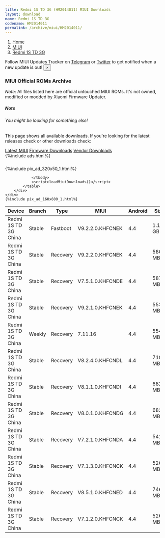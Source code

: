 ```yaml
---
title: Redmi 1S TD 3G (HM2014011) MIUI Downloads
layout: download
name: Redmi 1S TD 3G
codename: HM2014011
permalink: /archive/miui/HM2014011/
---
```

<nav aria-label="breadcrumb">
    <ol class="breadcrumb">
        <li class="breadcrumb-item"><a href="/">Home</a></li>
        <li class="breadcrumb-item"><a href="/miui/">MIUI</a></li>
        <li class="breadcrumb-item active" aria-current="page"><a href="/miui/HM2014011/">Redmi 1S TD 3G</a></li>
    </ol>
</nav>
<div class="alert alert-primary alert-dismissible fade show" role="alert">
    Follow MIUI Updates Tracker on <a href="https://t.me/MIUIUpdatesTracker" class="alert-link">Telegram</a>
     or <a href="https://twitter.com/MiFwUpdater" class="alert-link">Twitter</a> to get notified when a new update is out!
    <button type="button" class="close" data-dismiss="alert" aria-label="Close">
        <span aria-hidden="true">&times;</span>
    </button>
</div>

### MIUI Official ROMs Archive
*Note*: All files listed here are official untouched MIUI ROMs. It's not owned, modified or modded by Xiaomi Firmware Updater.
<div class="card">
  <div class="card-body">
    <h5 class="card-title">Note</h5>
    <h6 class="card-subtitle mb-2 text-muted">You might be looking for something else!</h6>
    <p class="card-text">This page shows all available downloads.
     If you're looking for the latest releases check or other downloads check:</p>
    <a href="/miui/HM2014011/" class="card-link">Latest MIUI</a>
    <a href="/firmware/HM2014011/" class="card-link">Firmware Downloads</a>
    <a href="/vendor/HM2014011/" class="card-link">Vendor Downloads</a>
  </div>
</div>
{%include ads.html%}
<div class="row justify-content-center">
    <div class="col-10">
        <div class="table-responsive-md" style="margin-top: 25px;">
            {%include pix_ad_320x50_1.html%}
            <table id="miui" class="display dt-responsive nowrap compact table table-striped table-hover table-sm">
                <thead class="thead-dark">
                    <tr>
                        <th data-ref="device">Device</th>
                        <th data-ref="branch">Branch</th>
                        <th data-ref="type">Type</th>
                        <th data-ref="miui">MIUI</th>
                        <th data-ref="android">Android</th>
                        <th data-ref="size">Size</th>
                        <th data-ref="size">Date</th>
                        <th data-ref="link">Link</th>
                    </tr>
                </thead>
                <tbody>
                <tr><td>Redmi 1S TD 3G China</td><td>Stable</td><td>Fastboot</td><td>V9.2.2.0.KHFCNEK</td><td>4.4</td><td>1.1 GB</td><td>2018-09-07</td><td><a href="/miui/HM2014011/stable/V9.2.2.0.KHFCNEK/">Download</a></td></tr>
<tr><td>Redmi 1S TD 3G China</td><td>Stable</td><td>Recovery</td><td>V9.2.2.0.KHFCNEK</td><td>4.4</td><td>580.1 MB</td><td>2018-09-07</td><td><a href="/miui/HM2014011/stable/V9.2.2.0.KHFCNEK/">Download</a></td></tr>
<tr><td>Redmi 1S TD 3G China</td><td>Stable</td><td>Recovery</td><td>V7.5.1.0.KHFCNDE</td><td>4.4</td><td>587.9 MB</td><td>2018-08-03</td><td><a href="/miui/HM2014011/stable/V7.5.1.0.KHFCNDE/">Download</a></td></tr>
<tr><td>Redmi 1S TD 3G China</td><td>Stable</td><td>Recovery</td><td>V9.2.1.0.KHFCNEK</td><td>4.4</td><td>553.2 MB</td><td>2018-01-02</td><td><a href="/miui/HM2014011/stable/V9.2.1.0.KHFCNEK/">Download</a></td></tr>
<tr><td>Redmi 1S TD 3G China</td><td>Weekly</td><td>Recovery</td><td>7.11.16</td><td>4.4</td><td>554.4 MB</td><td>2017-11-15</td><td><a href="/miui/HM2014011/weekly/7.11.16/">Download</a></td></tr>
<tr><td>Redmi 1S TD 3G China</td><td>Stable</td><td>Recovery</td><td>V8.2.4.0.KHFCNDL</td><td>4.4</td><td>719.5 MB</td><td>2017-03-07</td><td><a href="/miui/HM2014011/stable/V8.2.4.0.KHFCNDL/">Download</a></td></tr>
<tr><td>Redmi 1S TD 3G China</td><td>Stable</td><td>Recovery</td><td>V8.1.1.0.KHFCNDI</td><td>4.4</td><td>682.3 MB</td><td>2016-11-20</td><td><a href="/miui/HM2014011/stable/V8.1.1.0.KHFCNDI/">Download</a></td></tr>
<tr><td>Redmi 1S TD 3G China</td><td>Stable</td><td>Recovery</td><td>V8.0.1.0.KHFCNDG</td><td>4.4</td><td>682.8 MB</td><td>2016-08-23</td><td><a href="/miui/HM2014011/stable/V8.0.1.0.KHFCNDG/">Download</a></td></tr>
<tr><td>Redmi 1S TD 3G China</td><td>Stable</td><td>Recovery</td><td>V7.2.1.0.KHFCNDA</td><td>4.4</td><td>541.3 MB</td><td>2016-03-02</td><td><a href="/miui/HM2014011/stable/V7.2.1.0.KHFCNDA/">Download</a></td></tr>
<tr><td>Redmi 1S TD 3G China</td><td>Stable</td><td>Recovery</td><td>V7.1.3.0.KHFCNCK</td><td>4.4</td><td>526.5 MB</td><td>2016-01-25</td><td><a href="/miui/HM2014011/stable/V7.1.3.0.KHFCNCK/">Download</a></td></tr>
<tr><td>Redmi 1S TD 3G China</td><td>Stable</td><td>Recovery</td><td>V8.5.1.0.KHFCNED</td><td>4.4</td><td>746.9 MB</td><td>2017-09-08</td><td><a href="/miui/HM2014011/stable/V8.5.1.0.KHFCNED/">Download</a></td></tr>
<tr><td>Redmi 1S TD 3G China</td><td>Stable</td><td>Recovery</td><td>V7.1.2.0.KHFCNCK</td><td>4.4</td><td>526.5 MB</td><td>2015-12-18</td><td><a href="/miui/HM2014011/stable/V7.1.2.0.KHFCNCK/">Download</a></td></tr>

                </tbody>
                <script>loadMiuiDownloads()</script>
            </table>
        </div>
    </div>
    {%include pix_ad_160x600_1.html%}
</div>
